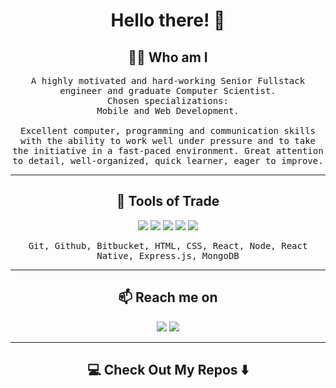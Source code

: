 
<h1 align="center"> Hello there! 👋 </h1>

<h2 align="center"> 👨‍💻 Who am I</h2>
<p align="center">
  <samp>A highly motivated and hard-working Senior Fullstack engineer and graduate Computer Scientist.
   <br>
Chosen specializations: <br> Mobile and Web Development. <br> <br>Excellent computer, programming and communication skills with the ability to work well under pressure and to take the initiative in a fast-paced environment. 
Great attention to detail, well-organized, quick learner, eager to improve. 
  </samp>
</p>

<hr>

<h2 align="center"> 🔭 Tools of Trade</h2>
<p align="center">
  <img src="https://img.shields.io/badge/javascript%20-%23323330.svg?&style=for-the-badge&logo=javascript&logoColor=%23F7DF1E"/>
  <img src="https://img.shields.io/badge/node.js%20-%2343853D.svg?&style=for-the-badge&logo=node.js&logoColor=white" />
  <img src="https://img.shields.io/badge/react%20-%2300D9FF.svg?&style=for-the-badge&logo=react&logoColor=white" />
  <img src="https://img.shields.io/badge/html5%20-%23E34F26.svg?&style=for-the-badge&logo=html5&logoColor=white"/>
  <img src="https://img.shields.io/badge/css3%20-%231572B6.svg?&style=for-the-badge&logo=css3&logoColor=white"/>
  </p>
<p align="center"><samp>Git, Github, Bitbucket, HTML, CSS, React, Node, React Native, Express.js, MongoDB</samp></p>

<hr>
<h2  align="center">📫 Reach me on</h2>
<p align="center">
  <a target="_blank"href="https://bg.linkedin.com/in/tonislav-tachev-b0a336190?trk=public_post_feed-actor-image"><img src="https://img.shields.io/badge/linkedin-%230077B5.svg?&style=for-the-badge&logo=linkedin&logoColor=white" /></a>
  <a href="mailto:tachevvt@gmail.com?subject=Hello Tonislav,%20From%20Github"><img src="https://img.shields.io/badge/gmail-%23D14836.svg?&style=for-the-badge&logo=gmail&logoColor=white" /></a>
</p>

<hr>

<h2  align="center">💻 Check Out My Repos ⬇️ </h2>
